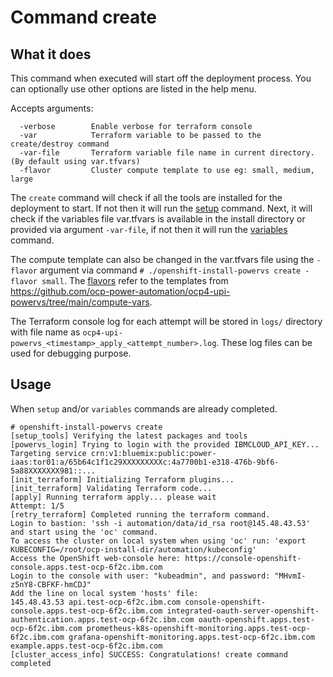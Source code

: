 # Command create

## What it does

This command when executed will start off the deployment process. You can optionally use other options are listed in the help menu.

Accepts arguments:

```
  -verbose        Enable verbose for terraform console
  -var            Terraform variable to be passed to the create/destroy command
  -var-file       Terraform variable file name in current directory. (By default using var.tfvars)
  -flavor         Cluster compute template to use eg: small, medium, large
```

The `create` command will check if all the tools are installed for the deployment to start. If not then it will run the [setup](setup.md) command. Next, it will check if the variables file var.tfvars is available in the install directory or provided via argument `-var-file`, if not then it will run the [variables](variables.md) command.

The compute template can also be changed in the var.tfvars file using the `-flavor` argument via command `# ./openshift-install-powervs create -flavor small`. The [flavors](flavor.md) refer to the templates from https://github.com/ocp-power-automation/ocp4-upi-powervs/tree/main/compute-vars.

The Terraform console log for each attempt will be stored in `logs/` directory with file name as `ocp4-upi-powervs_<timestamp>_apply_<attempt_number>.log`. These log files can be used for debugging purpose.

## Usage

When `setup` and/or `variables` commands are already completed.

```
# openshift-install-powervs create
[setup_tools] Verifying the latest packages and tools
[powervs_login] Trying to login with the provided IBMCLOUD_API_KEY...
Targeting service crn:v1:bluemix:public:power-iaas:tor01:a/65b64c1f1c29XXXXXXXXXc:4a7700b1-e318-476b-9bf6-5a88XXXXXXX981::...
[init_terraform] Initializing Terraform plugins...
[init_terraform] Validating Terraform code...
[apply] Running terraform apply... please wait
Attempt: 1/5
[retry_terraform] Completed running the terraform command.
Login to bastion: 'ssh -i automation/data/id_rsa root@145.48.43.53' and start using the 'oc' command.
To access the cluster on local system when using 'oc' run: 'export KUBECONFIG=/root/ocp-install-dir/automation/kubeconfig'
Access the OpenShift web-console here: https://console-openshift-console.apps.test-ocp-6f2c.ibm.com
Login to the console with user: "kubeadmin", and password: "MHvmI-z5nY8-CBFKF-hmCDJ"
Add the line on local system 'hosts' file:
145.48.43.53 api.test-ocp-6f2c.ibm.com console-openshift-console.apps.test-ocp-6f2c.ibm.com integrated-oauth-server-openshift-authentication.apps.test-ocp-6f2c.ibm.com oauth-openshift.apps.test-ocp-6f2c.ibm.com prometheus-k8s-openshift-monitoring.apps.test-ocp-6f2c.ibm.com grafana-openshift-monitoring.apps.test-ocp-6f2c.ibm.com example.apps.test-ocp-6f2c.ibm.com
[cluster_access_info] SUCCESS: Congratulations! create command completed

```
